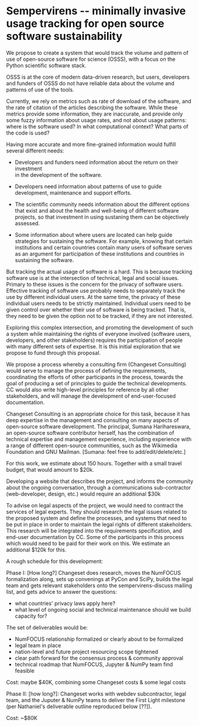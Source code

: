 # Sempervirens -- minimally invasive usage tracking for open source software sustainability

We propose to create a system that would track the volume and pattern of use of
open-source software for science (OSSS), with a focus on the Python scientific
software stack.

OSSS is at the core of modern data-driven research, but users, developers and
funders of OSSS do not have reliable data about the volume and patterns of use
of the tools.

Currently, we rely on metrics such as rate of download of the software, and the
rate of citation of the articles describing the software. While these metrics
provide some information, they are inaccurate, and provide only some fuzzy
information about usage rates, and not about usage patterns: where is the
software used? In what computational context? What parts of the code is used?

Having more accurate and more fine-grained information would fulfill several
different needs:

- Developers and funders need information about the return on their investment  
  in the development of the software.

- Developers need information about patterns of use to guide development,
  maintenance and support efforts.

- The scientific community needs information about the different options that exist and about the health and well-being of different software projects, so that investment in using sustaning them can be objectively assessed.

- Some information about where users are located can help guide strategies for sustaining the software. For example, knowing that certain institutions and certain countries contain many users of software serves as an argument for participation of these institutions and countries in sustaining the software.

But tracking the actual usage of software is a hard. This is because tracking
software use is at the intersection of technical, legal and social issues.
Primary to these issues is the concern for the privacy of software users.
Effective tracking of software use probably needs to separately track the use by
different individual users. At the same time, the privacy of these individual
users needs to be strictly maintained. Individual users need to be given control
over whether their use of software is being tracked. That is, they need to be
given the option not to be tracked, if they are not interested.

Exploring this complex intersection, and promoting the development of such a
system while maintaining the rights of everyone involved (software users,
developers, and other stakeholders) requires the participation of people with
many different sets of expertise. It is this initial exploration that we propose
to fund through this proposal.

We propose a process whereby a consulting firm (Changeset Consulting) would
serve to manage the process of defining the requirements, coordinating the
efforts of other participants in the process, towards the goal of producing a
set of principles to guide the technical developments. CC would also write
high-level principles for reference by all other stakeholders, and will manage
the development of end-user-focused documentation.

Changeset Consulting is an appropriate choice for this task, because it has deep
expertise in the management and consulting on many aspects of open-source
software development. The principal, Sumana Harihareswara, an open-source
software contributor herself, has the combination of technical expertise and
management experience, including experience with a range of different
open-source communities, such as the Wikimedia Foundation and GNU Mailman.
[Sumana: feel free to add/edit/delete/etc.]

For this work, we estimate about 150 hours. Together with a small travel budget,
that would amount to $20k.

Developing a website that describes the project, and informs the community about
the ongoing conversation, through a communications sub-contractor (web-developer, design, etc.) would require an additional $30k

To advise on legal aspects of the project, we would need to contract the
services of legal experts. They should research the legal issues related to the
proposed system and define the processes, and systems that need to be put in
place in order to maintain the legal rights of different stakeholders. This
research will be integrated into the requirements specification, and end-user
documentation by CC. Some of the participants in this process which would need
to be paid for their work on this. We estimate an additional $120k for this.

A rough schedule for this development:

Phase I: [How long?] Changeset does research, moves the
NumFOCUS formalization along, sets up convenings at PyCon and SciPy,
builds the legal team and gets relevant stakeholders onto the
sempervirens-discuss mailing list, and gets advice to answer the questions:
* what countries' privacy laws apply here?
* what level of ongoing social and technical maintenance should we build
capacity for?

The set of deliverables would be:
* NumFOCUS relationship formalized or clearly about to be formalized
* legal team in place
* nation-level and future project resourcing scope tightened
* clear path forward for the consensus process & community approval
* technical roadmap that NumFOCUS, Jupyter & NumPy team find feasible

Cost: maybe $40K, combining some Changeset costs & some legal costs

Phase II: [how long?]: Changeset works with webdev subcontractor, legal team,
and the Juputer & NumPy teams to deliver the First Light milestone (per
Nathaniel's deliverable outline reproduced below [??]).

Cost: ~$80K
